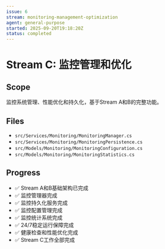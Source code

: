 ```yaml
---
issue: 6
stream: monitoring-management-optimization
agent: general-purpose
started: 2025-09-20T19:18:20Z
status: completed
---
```


# Stream C: 监控管理和优化

## Scope
监控系统管理、性能优化和持久化，基于Stream A和B的完整功能。

## Files
- `src/Services/Monitoring/MonitoringManager.cs`
- `src/Services/Monitoring/MonitoringPersistence.cs`
- `src/Models/Monitoring/MonitoringConfiguration.cs`
- `src/Models/Monitoring/MonitoringStatistics.cs`

## Progress
- ✅ Stream A和B基础架构已完成
- ✅ 监控管理器完成
- ✅ 监控持久化服务完成
- ✅ 监控配置管理完成
- ✅ 监控统计系统完成
- ✅ 24/7稳定运行保障完成
- ✅ 健康检查和性能优化完成
- ✅ Stream C工作全部完成
